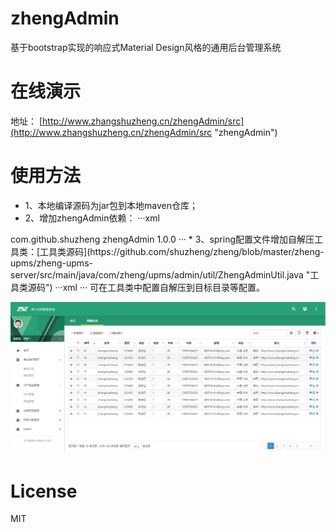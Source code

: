 # zhengAdmin

基于bootstrap实现的响应式Material Design风格的通用后台管理系统

# 在线演示

地址： [http://www.zhangshuzheng.cn/zhengAdmin/src](http://www.zhangshuzheng.cn/zhengAdmin/src "zhengAdmin")

# 使用方法

* 1、本地编译源码为jar包到本地maven仓库；
* 2、增加zhengAdmin依赖：
···xml
<dependency>
    <groupId>com.github.shuzheng</groupId>
    <artifactId>zhengAdmin</artifactId>
    <version>1.0.0</version>
</dependency>
···
* 3、spring配置文件增加自解压工具类：[工具类源码](https://github.com/shuzheng/zheng/blob/master/zheng-upms/zheng-upms-server/src/main/java/com/zheng/upms/admin/util/ZhengAdminUtil.java "工具类源码")
···xml
<bean id="zhengAdminUtil" class="com.zheng.upms.admin.util.ZhengAdminUtil"></bean>
···
可在工具类中配置自解压到目标目录等配置。

![预览效果图](src/images/zheng-upms-crud.png)

# License
  MIT

